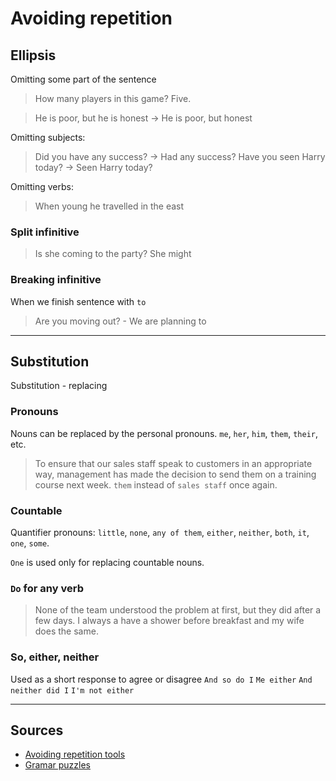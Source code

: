 # Avoiding repetition

## Ellipsis

Omitting some part of the sentence
> How many players in this game?
> Five.

> He is poor, but he is honest -> He is poor, but honest

Omitting subjects:
> Did you have any success? -> Had any success?
> Have you seen Harry today? -> Seen Harry today?

Omitting verbs:
> When young he travelled in the east


### Split infinitive
> Is she coming to the party? She might


### Breaking infinitive
When we finish sentence with `to`
> Are you moving out? - We are planning to




---
## Substitution
Substitution - replacing

### Pronouns
Nouns can be replaced by the personal pronouns.
`me`, `her`, `him`, `them`, `their`, etc.
> To ensure that our sales staff speak to customers in an appropriate way, management has made the decision to send them on a training course next week.
`them` instead of `sales staff` once again.

### Countable
Quantifier pronouns:
`little`, `none`, `any of them`, `either`, `neither`, `both`, `it`, `one`, `some`.

`One` is used only for replacing countable nouns.


### `Do` for any verb
> None of the team understood the problem at first, but they did after a few days.
> I always a have a shower before breakfast and my wife does the same.

### So, either, neither
Used as a short response to agree or disagree
`And so do I`
`Me either`
`And neither did I`
`I'm not either`

---
## Sources
- [Avoiding repetition tools](https://swooshenglish.com/substitution-and-avoiding-repetition-2/)
- [Gramar puzzles](https://www.educationquizzes.com/in/high/english/grammar-41-avoiding-repetition/)